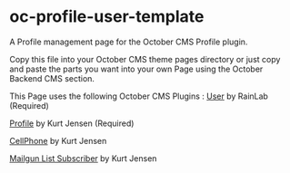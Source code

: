 # oc-profile-user-template
A Profile management page for the October CMS Profile plugin.

Copy this file into your October CMS theme pages directory or just copy and paste the parts you want into your own Page
using the October Backend CMS section.

This Page uses the following October CMS Plugins :
[User](http://octobercms.com/plugin/rainlab-user) by RainLab (Required)

[Profile](http://octobercms.com/plugin/kurtjensen-profile) by Kurt Jensen (Required)

[CellPhone](http://octobercms.com/plugin/kurtjensen-cellphone) by Kurt Jensen

[Mailgun List Subscriber](http://octobercms.com/plugin/kurtjensen-mailgun) by Kurt Jensen
